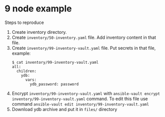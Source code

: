 # 9 node example

Steps to reproduce

1. Create inventory directory.
2. Create `inventory/50-inventory.yaml` file. Add inventory content in that file.
3. Create `inventory/99-inventory-vault.yaml` file. Put secrets in that file, example:
    ```
    $ cat inventory/99-inventory-vault.yaml
    all:
      children:
        ydb:
          vars:
            ydb_password: password

    ```
4. Encrypt `inventory/99-inventory-vault.yaml` with `ansible-vault encrypt inventory/99-inventory-vault.yaml` command. To edit this file use command `ansible-vault edit inventory/99-inventory-vault.yaml`
5. Download ydb archive and put it in `files/` directory
